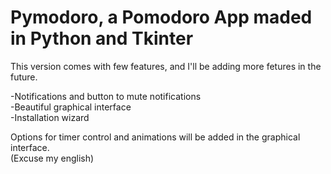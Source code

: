 # Pymodoro, a Pomodoro App maded in Python and Tkinter 
This version comes with few features, and I'll be adding more fetures in the future.

-Notifications and button to mute notifications  
-Beautiful graphical interface  
-Installation wizard  

Options for timer control and animations will be added in the graphical interface.  
(Excuse my english)
